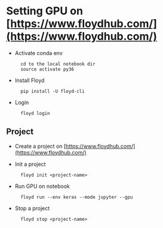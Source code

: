 

# Setting GPU on [https://www.floydhub.com/](https://www.floydhub.com/)
- Activate conda env

		cd to the local notebook dir
		source activate py36

- Install Floyd
		
		pip install -U floyd-cli

- Login 

		floyd login

## Project
- Create a project on [https://www.floydhub.com/](https://www.floydhub.com/)
- Init a project
	
		floyd init <project-name>

- Run GPU on notebook

		floyd run --env keras --mode jupyter --gpu

- Stop a project
	
		floyd stop <project-name>
